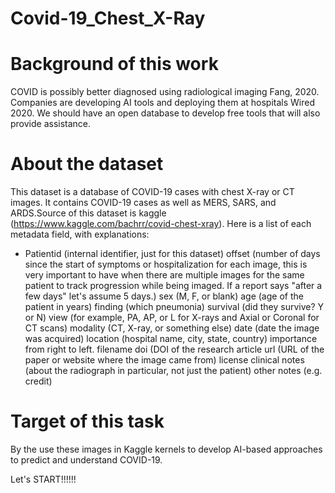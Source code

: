 # Covid-19_Chest_X-Ray

# Background of this work
COVID is possibly better diagnosed using radiological imaging Fang, 2020. Companies are developing AI tools and deploying them at hospitals Wired 2020. We should have an open database to develop free tools that will also provide assistance.

# About the dataset
This dataset is a database of COVID-19 cases with chest X-ray or CT images. It contains COVID-19 cases as well as MERS, SARS, and ARDS.Source of this dataset is kaggle (https://www.kaggle.com/bachrr/covid-chest-xray). Here is a list of each metadata field, with explanations:

* Patientid (internal identifier, just for this dataset)
offset (number of days since the start of symptoms or hospitalization for each image, this is very important to have when there are multiple images for the same patient to track progression while being imaged. If a report says "after a few days" let's assume 5 days.)
sex (M, F, or blank)
age (age of the patient in years)
finding (which pneumonia)
survival (did they survive? Y or N)
view (for example, PA, AP, or L for X-rays and Axial or Coronal for CT scans)
modality (CT, X-ray, or something else)
date (date the image was acquired)
location (hospital name, city, state, country) importance from right to left.
filename
doi (DOI of the research article
url (URL of the paper or website where the image came from)
license
clinical notes (about the radiograph in particular, not just the patient)
other notes (e.g. credit)
# Target of this task
By the use these images in Kaggle kernels to develop AI-based approaches to predict and understand COVID-19.

Let's START!!!!!!
